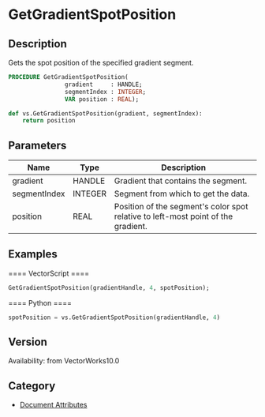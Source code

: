 # GetGradientSpotPosition

## Description
Gets the spot position of the specified gradient segment.

```pascal
PROCEDURE GetGradientSpotPosition(
				gradient     : HANDLE;
				segmentIndex : INTEGER;
				VAR position : REAL);
```

```python
def vs.GetGradientSpotPosition(gradient, segmentIndex):
    return position
```

## Parameters
|Name|Type|Description|
|---|---|---|
|gradient|HANDLE|Gradient that contains the segment.|
|segmentIndex|INTEGER|Segment from which to get the data.|(segment indexes begin with 1)|
|position|REAL|Position of the segment's color spot relative to left-most point of the gradient.|(position &gt;= 0.0 and position &lt;= 1.0)|

## Examples
==== VectorScript ====
```pascal
GetGradientSpotPosition(gradientHandle, 4, spotPosition);
```
==== Python ====
```python
spotPosition = vs.GetGradientSpotPosition(gradientHandle, 4)
```

## Version
Availability: from VectorWorks10.0

## Category
* [Document Attributes](../Categories/Document%20Attributes.md)
